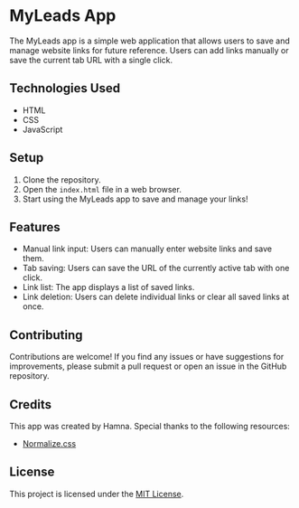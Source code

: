 # MyLeads App

The MyLeads app is a simple web application that allows users to save and manage website links for future reference. Users can add links manually or save the current tab URL with a single click.

## Technologies Used

- HTML
- CSS
- JavaScript

## Setup

1. Clone the repository.
2. Open the `index.html` file in a web browser.
3. Start using the MyLeads app to save and manage your links!

## Features

- Manual link input: Users can manually enter website links and save them.
- Tab saving: Users can save the URL of the currently active tab with one click.
- Link list: The app displays a list of saved links.
- Link deletion: Users can delete individual links or clear all saved links at once.


## Contributing

Contributions are welcome! If you find any issues or have suggestions for improvements, please submit a pull request or open an issue in the GitHub repository.

## Credits

This app was created by Hamna. Special thanks to the following resources:

- [Normalize.css](https://cdnjs.cloudflare.com/ajax/libs/normalize/8.0.1/normalize.css)

## License

This project is licensed under the [MIT License](LICENSE).
